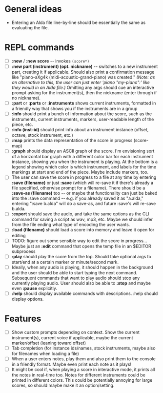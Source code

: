 # General ideas

- Entering an Alda file line-by-line should be essentially the same as evaluating the file.

# REPL commands

- [ ] **:new** / **:new score** -- invokes `(score*)`
- [ ] **:new part (instrument) (opt. nickname)** -- switches to a new instrument part, creating it if applicable. Should also print a confirmation message like "piano-aXg4k (midi-acoustic-grand-piano) was created." *(Note: as an alternative to this, the user can just enter 'piano "my-piano":' like they would in an Alda file.)* Omitting any args should cue an interactive prompt asking for the instrument(s), then the nickname (enter through if no nickname).
- [ ] **:part** or **:parts** or **:instruments** shows current instruments, formatted in a friendly way that shows you if the instruments are in a group
- [ ] **:info** should print a bunch of information about the score, such as the instruments, current instruments, markers, user-readable length of the piece, etc.
- [ ] **:info (inst-id)** should print info about an instrument instance (offset, octave, stock instrument, etc.)
- [ ] **:map** prints the data representation of the score in progress (score-map)
- [ ] **:graph** should display an ASCII graph of the score. I'm envisioning sort of a horizontal bar graph with a different color bar for each instrument instance, showing you when the instrument is playing. At the bottom is a legend showing which color is which instrument, and labels for the time markings at start and end of the piece. Maybe include markers, too.
- [ ] The user can save the score in progress to a file at any time by entering **:save (filename)** or just **:save** (which will re-save it if there's already a file specified, otherwise prompt for a filename). There should be a **:save-as (filename)** too -- or maybe that functionality can just be baked into the :save command -- e.g. if you already saved it as "a.alda," entering ":save b.alda" will do a save-as, and future :save's will re-save b.alda.
- [ ] **:export** should save the audio, and take the same options as the CLI command for saving a script as wav, mp3, etc. Maybe we should infer from the file ending what type of encoding the user wants.
- [ ] **:load (filename)** should load a score into memory and leave it open for editing
- [ ] TODO: figure out some sensible way to edit the score in progress... Maybe just an **:edit** command that opens the temp file in an $EDITOR subprocess
- [ ] **:play** should play the score from the top. Should take optional args to start/end at a certain marker or minute/second mark.
- [ ] Ideally, when any audio is playing, it should happen in the background and the user should be able to start typing the next command. Subsequent commands that want to play audio should stop any currently playing audio. User should also be able to **:stop** and maybe even **:pause** explicitly.
- [ ] **:help** should display available commands with descriptions. :help <command> should display options.

# Features

- [ ] Show custom prompts depending on context. Show the current instrument(s), current voice if applicable, maybe the current marker/offset (leaning toward offset)
- [ ] Tab completion (for instance ids/names, stock instruments, maybe also for filenames when loading a file)
- [ ] When a user enters notes, play them and also print them to the console in a friendly format. Maybe even print each note as it plays!
- [ ] It might be cool if, when playing a score in interactive mode, it prints all the notes in real-time too. Notes for different instruments could be printed in different colors. This could be potentially annoying for large scores, so should maybe make it an option/setting.
